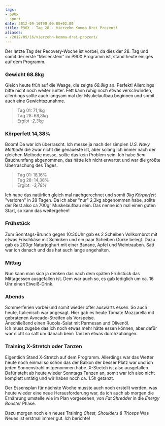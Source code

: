 ```yaml
---
tags:
- p90x
- sport
date: 2012-09-16T00:00:00+02:00
title: P90X - Tag 28 - Vierzehn Komma Drei Prozent!
aliases:
- /2012/09/16/vierzehn-komma-drei-prozent/
---
```


Der letzte Tag der Recovery-Woche ist vorbei, da dies der 28. Tag und somit der erste "Meilenstein" im P90X Programm ist, stand heute einiges auf dem Programm.

### Gewicht 68.8kg
Gleich heute früh auf die Waage, die zeigte _68.8kg_ an. Perfekt! Allerdings bitte nicht noch weiter runter. Fett kann ruhig noch etwas verschwinden, allerdings sollte auch langsam mal der Msukelaufbau beginnen und somit auch eine Gewichtszunahme.

> Tag 01: 71,1kg   
> Tag 28: 68,8kg   
> Ergibt _-2,3kg_   

### Körperfett 14,38%
Boom! Da war ich überrascht. Ich messe ja nach der simplen _U.S. Navy Methode_ die zwar nicht die genaueste ist, aber solang ich immer nach der gleichen Methode messe, sollte das kein Problem sein.
Ich habe _5cm_ Bauchumfang abgenommen, das hätte ich nicht erwartet und war die größte Überraschung des Tages.

> Tag 01: 18,16%   
> Tag 28: 14,38%   
> Ergibt: _-3,78%_   

Ich habe das natürlich gleich mal nachgerechnet und somit _3kg Körperfett_ "verloren" in 28 Tagen. Da ich aber "nur" 2,3kg abgenommen habe, sollte der Rest also ca 700gr Muskelaufbau sein.
Das nenne ich mal einen guten Start, so kann das weitergehen!

### Frühstück
Zum Sonntags-Brunch gegen 10:30Uhr gab es 2 Scheiben Vollkornbrot mit etwas Frischkäse mit Schinken und ein paar Scheiben Gurke belegt. Dazu gab es 200gr Naturjoghurt mit einer Banane, Apfel und Weintrauben. Satt war ich danach und das hat auch lange angehalten.

### Mittag
Nun kann man sich ja denken das nach dem späten Frühstück das Mittagessen ausgefallen ist. Dem war auch so, es gab lediglich um ca. 16 Uhr einen Eiweiß-Drink.

### Abends
Sommerferien vorbei und somit wieder öfter auswärts essen. So auch heute, Italienisch war angesagt. Hier gab es heute Tomate Mozzarella mit gebratenen Avocado-Streifen als Vorspeise.   
Anschließend einen Rucola-Salat mit Parmesan und Olivenöl.   
Ich muss zugebe das ich noch etwas mehr hätte essen können, aber dafür war nicht so satt um danach beim Tanzen etwas durchzuhängen.

### Training X-Stretch oder Tanzen
Eigentlich Stand X-Stretch auf dem Programm. Allerdings war das Wetter heute noch einmal so schön das der Balkon der besser Platz war und ich jeden Sonnenstrahl mitgenommen habe. X-Stretch ist also ausgefallen.   
Dafür steht ab heute wieder Sonntags Tanzen an, somit war ich also nicht komplett untätig und wir haben noch ca. 1.5h getanzt.

Der Essensplan für nächste Woche musste auch noch erstellt werden, was heute wieder eine neue Herausforderung war, da ich auch ab morgen die Ernährung umstelle wie im Plan vorgesehen, von _Fat Shredder_ in die _Energy Booster_ Phase.

Dazu morgen noch ein neues Training _Chest, Shoulders & Triceps_ Was Neues ist erstmal immer gut. Ich berichte!

